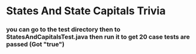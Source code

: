 # States And State Capitals Trivia


### you can go to the test directory then to StatesAndCapitalsTest.java then run it to get 20 case tests are passed (Got "true")